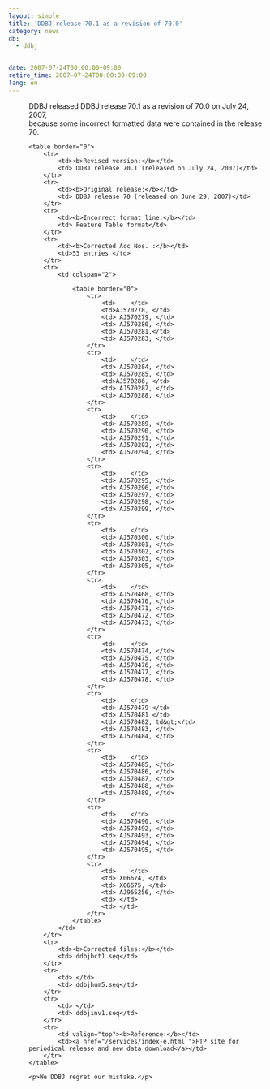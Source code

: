 ```yaml
---
layout: simple
title: 'DDBJ release 70.1 as a revision of 70.0'
category: news
db:
  - ddbj


date: 2007-07-24T00:00:00+09:00
retire_time: 2007-07-24T00:00:00+09:00
lang: en
---
```


<html>
<dd>DDBJ released DDBJ release 70.1 as a revision of 70.0 on July 24, 2007,<br>because some incorrect formatted data were contained in the release 70.

    <table border="0">
        <tr>
            <td><b>Revised version:</b></td>
            <td> DDBJ release 70.1 (released on July 24, 2007)</td>
        </tr>
        <tr>
            <td><b>Original release:</b></td>
            <td> DDBJ release 70 (released on June 29, 2007)</td>
        </tr>
        <tr>
            <td><b>Incorrect format line:</b></td>
            <td> Feature Table format</td>
        </tr>
        <tr>
            <td><b>Corrected Acc Nos. :</b></td>
            <td>53 entries </td>
        </tr>
        <tr>
            <td colspan="2">

                <table border="0">
                    <tr>
                        <td>    </td>
                        <td>AJ570278, </td>
                        <td> AJ570279, </td>
                        <td> AJ570280, </td>
                        <td> AJ570281,</td>
                        <td> AJ570283, </td>
                    </tr>
                    <tr>
                        <td>    </td>
                        <td> AJ570284, </td>
                        <td> AJ570285, </td>
                        <td>AJ570286, </td>
                        <td> AJ570287, </td>
                        <td> AJ570288, </td>
                    </tr>
                    <tr>
                        <td>    </td>
                        <td> AJ570289, </td>
                        <td> AJ570290, </td>
                        <td> AJ570291, </td>
                        <td> AJ570292, </td>
                        <td> AJ570294, </td>
                    </tr>
                    <tr>
                        <td>    </td>
                        <td> AJ570295, </td>
                        <td> AJ570296, </td>
                        <td> AJ570297, </td>
                        <td> AJ570298, </td>
                        <td> AJ570299, </td>
                    </tr>
                    <tr>
                        <td>    </td>
                        <td> AJ570300, </td>
                        <td> AJ570301, </td>
                        <td> AJ570302, </td>
                        <td> AJ570303, </td>
                        <td> AJ570305, </td>
                    </tr>
                    <tr>
                        <td>    </td>
                        <td> AJ570468, </td>
                        <td> AJ570470, </td>
                        <td> AJ570471, </td>
                        <td> AJ570472, </td>
                        <td> AJ570473, </td>
                    </tr>
                    <tr>
                        <td>    </td>
                        <td> AJ570474, </td>
                        <td> AJ570475, </td>
                        <td> AJ570476, </td>
                        <td> AJ570477, </td>
                        <td> AJ570478, </td>
                    </tr>
                    <tr>
                        <td>    </td>
                        <td> AJ570479 </td>
                        <td> AJ570481 </td>
                        <td> AJ570482, td&gt;</td>
                        <td> AJ570483, </td>
                        <td> AJ570484, </td>
                    </tr>
                    <tr>
                        <td>    </td>
                        <td> AJ570485, </td>
                        <td> AJ570486, </td>
                        <td> AJ570487, </td>
                        <td> AJ570488, </td>
                        <td> AJ570489, </td>
                    </tr>
                    <tr>
                        <td>    </td>
                        <td> AJ570490, </td>
                        <td> AJ570492, </td>
                        <td> AJ570493, </td>
                        <td> AJ570494, </td>
                        <td> AJ570495, </td>
                    </tr>
                    <tr>
                        <td>    </td>
                        <td> X06674, </td>
                        <td> X06675, </td>
                        <td> AJ965256, </td>
                        <td> </td>
                        <td> </td>
                    </tr>
                </table>
            </td>
        </tr>
        <tr>
            <td><b>Corrected files:</b></td>
            <td> ddbjbct1.seq</td>
        </tr>
        <tr>
            <td> </td>
            <td> ddbjhum5.seq</td>
        </tr>
        <tr>
            <td> </td>
            <td> ddbjinv1.seq</td>
        </tr>
        <tr>
            <td valign="top"><b>Reference:</b></td>
            <td><a href="/services/index-e.html ">FTP site for periodical release and new data download</a></td>
        </tr>
    </table>

    <p>We DDBJ regret our mistake.</p>
</dd>
</html>
